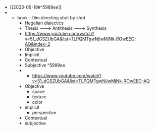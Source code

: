 - [[2023-06-18#^5989ee]]
- - book - film directing shot by shot
	- Hegelian dialectics
	- Thesis ---> Antithesis ---> Synthesis
	- https://www.youtube.com/watch?v=51_dGSZUbGA&list=TLPQMTgwNjIwMjNk-ROwEEC-AQ&index=2
	- Objective 
	- Implicit
	- Contextual
	- Subjective ^5989ee
	- - https://www.youtube.com/watch?v=51_dGSZUbGA&list=TLPQMTgwNjIwMjNk-ROwEEC-AQ
	- Objective 
		- space 
		- texture 
		- color
	- implicit
		- perspective
	- Contextual
	- subjective